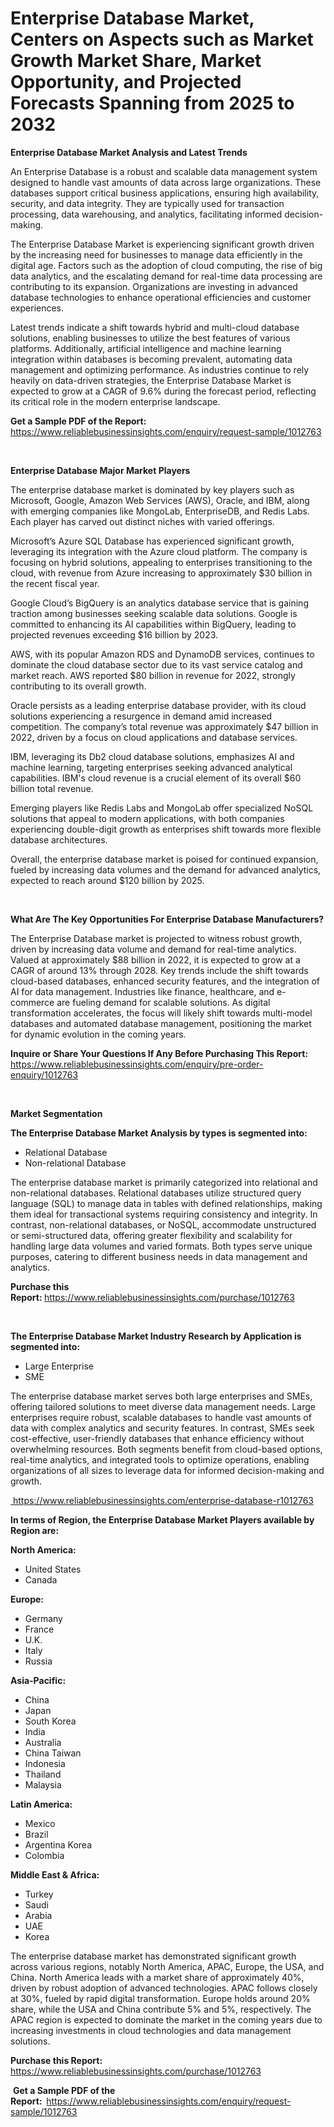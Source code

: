 <p><h1>Enterprise Database Market, Centers on Aspects such as Market Growth Market Share, Market Opportunity, and Projected Forecasts Spanning from 2025 to 2032</h1></p><p><strong>Enterprise Database Market Analysis and Latest Trends</strong></p>
<p><p>An Enterprise Database is a robust and scalable data management system designed to handle vast amounts of data across large organizations. These databases support critical business applications, ensuring high availability, security, and data integrity. They are typically used for transaction processing, data warehousing, and analytics, facilitating informed decision-making.</p><p>The Enterprise Database Market is experiencing significant growth driven by the increasing need for businesses to manage data efficiently in the digital age. Factors such as the adoption of cloud computing, the rise of big data analytics, and the escalating demand for real-time data processing are contributing to its expansion. Organizations are investing in advanced database technologies to enhance operational efficiencies and customer experiences.</p><p>Latest trends indicate a shift towards hybrid and multi-cloud database solutions, enabling businesses to utilize the best features of various platforms. Additionally, artificial intelligence and machine learning integration within databases is becoming prevalent, automating data management and optimizing performance. As industries continue to rely heavily on data-driven strategies, the Enterprise Database Market is expected to grow at a CAGR of 9.6% during the forecast period, reflecting its critical role in the modern enterprise landscape.</p></p>
<p><strong>Get a Sample PDF of the Report:&nbsp;</strong> <a href="https://www.reliablebusinessinsights.com/enquiry/request-sample/1012763?utm_campaign=2939&utm_medium=2&utm_source=Github&utm_content=ia&utm_term=16042025&utm_id=enterprise-database">https://www.reliablebusinessinsights.com/enquiry/request-sample/1012763</a></p>
<p>&nbsp;</p>
<p><strong>Enterprise Database Major Market Players</strong></p>
<p><p>The enterprise database market is dominated by key players such as Microsoft, Google, Amazon Web Services (AWS), Oracle, and IBM, along with emerging companies like MongoLab, EnterpriseDB, and Redis Labs. Each player has carved out distinct niches with varied offerings.</p><p>Microsoft’s Azure SQL Database has experienced significant growth, leveraging its integration with the Azure cloud platform. The company is focusing on hybrid solutions, appealing to enterprises transitioning to the cloud, with revenue from Azure increasing to approximately $30 billion in the recent fiscal year.</p><p>Google Cloud’s BigQuery is an analytics database service that is gaining traction among businesses seeking scalable data solutions. Google is committed to enhancing its AI capabilities within BigQuery, leading to projected revenues exceeding $16 billion by 2023.</p><p>AWS, with its popular Amazon RDS and DynamoDB services, continues to dominate the cloud database sector due to its vast service catalog and market reach. AWS reported $80 billion in revenue for 2022, strongly contributing to its overall growth.</p><p>Oracle persists as a leading enterprise database provider, with its cloud solutions experiencing a resurgence in demand amid increased competition. The company’s total revenue was approximately $47 billion in 2022, driven by a focus on cloud applications and database services.</p><p>IBM, leveraging its Db2 cloud database solutions, emphasizes AI and machine learning, targeting enterprises seeking advanced analytical capabilities. IBM's cloud revenue is a crucial element of its overall $60 billion total revenue.</p><p>Emerging players like Redis Labs and MongoLab offer specialized NoSQL solutions that appeal to modern applications, with both companies experiencing double-digit growth as enterprises shift towards more flexible database architectures.</p><p>Overall, the enterprise database market is poised for continued expansion, fueled by increasing data volumes and the demand for advanced analytics, expected to reach around $120 billion by 2025.</p></p>
<p>&nbsp;</p>
<p><strong>What Are The Key Opportunities For Enterprise Database Manufacturers?</strong></p>
<p><p>The Enterprise Database market is projected to witness robust growth, driven by increasing data volume and demand for real-time analytics. Valued at approximately $88 billion in 2022, it is expected to grow at a CAGR of around 13% through 2028. Key trends include the shift towards cloud-based databases, enhanced security features, and the integration of AI for data management. Industries like finance, healthcare, and e-commerce are fueling demand for scalable solutions. As digital transformation accelerates, the focus will likely shift towards multi-model databases and automated database management, positioning the market for dynamic evolution in the coming years.</p></p>
<p><strong>Inquire or Share Your Questions If Any Before Purchasing This Report:</strong> <a href="https://www.reliablebusinessinsights.com/enquiry/pre-order-enquiry/1012763?utm_campaign=2939&utm_medium=2&utm_source=Github&utm_content=ia&utm_term=16042025&utm_id=enterprise-database">https://www.reliablebusinessinsights.com/enquiry/pre-order-enquiry/1012763</a></p>
<p>&nbsp;</p>
<p><strong>Market Segmentation</strong></p>
<p><strong>The Enterprise Database Market Analysis by types is segmented into:</strong></p>
<p><ul><li>Relational Database</li><li>Non-relational Database</li></ul></p>
<p><p>The enterprise database market is primarily categorized into relational and non-relational databases. Relational databases utilize structured query language (SQL) to manage data in tables with defined relationships, making them ideal for transactional systems requiring consistency and integrity. In contrast, non-relational databases, or NoSQL, accommodate unstructured or semi-structured data, offering greater flexibility and scalability for handling large data volumes and varied formats. Both types serve unique purposes, catering to different business needs in data management and analytics.</p></p>
<p><strong>Purchase this Report:&nbsp;</strong><a href="https://www.reliablebusinessinsights.com/purchase/1012763?utm_campaign=2939&utm_medium=2&utm_source=Github&utm_content=ia&utm_term=16042025&utm_id=enterprise-database">https://www.reliablebusinessinsights.com/purchase/1012763</a></p>
<p>&nbsp;</p>
<p><strong>The Enterprise Database Market Industry Research by Application is segmented into:</strong></p>
<p><ul><li>Large Enterprise</li><li>SME</li></ul></p>
<p><p>The enterprise database market serves both large enterprises and SMEs, offering tailored solutions to meet diverse data management needs. Large enterprises require robust, scalable databases to handle vast amounts of data with complex analytics and security features. In contrast, SMEs seek cost-effective, user-friendly databases that enhance efficiency without overwhelming resources. Both segments benefit from cloud-based options, real-time analytics, and integrated tools to optimize operations, enabling organizations of all sizes to leverage data for informed decision-making and growth.</p></p>
<p><a href="https://www.reliablebusinessinsights.com/enterprise-database-r1012763?utm_campaign=2939&utm_medium=2&utm_source=Github&utm_content=ia&utm_term=16042025&utm_id=enterprise-database">&nbsp;https://www.reliablebusinessinsights.com/enterprise-database-r1012763</a></p>
<p><strong>In terms of Region, the Enterprise Database Market Players available by Region are:</strong></p>
<p>
    <p> <strong> North America: </strong>
        <ul>
            <li>United States</li>
            <li>Canada</li>
        </ul>
        </p> 
    <p> <strong> Europe: </strong>
        <ul>
            <li>Germany</li>
            <li>France</li>
            <li>U.K.</li>
            <li>Italy</li>
            <li>Russia</li>
        </ul>
        </p> 
    <p> <strong> Asia-Pacific: </strong>
        <ul>
            <li>China</li>
            <li>Japan</li>
            <li>South Korea</li>
            <li>India</li>
            <li>Australia</li>
            <li>China Taiwan</li>
            <li>Indonesia</li>
            <li>Thailand</li>
            <li>Malaysia</li>
        </ul>
        </p> 
    <p> <strong> Latin America: </strong>
        <ul>
            <li>Mexico</li>
            <li>Brazil</li>
            <li>Argentina Korea</li>
            <li>Colombia</li>
        </ul>
        </p> 
    <p> <strong> Middle East & Africa: </strong>
        <ul>
            <li>Turkey</li>
            <li>Saudi</li>
            <li>Arabia</li>
            <li>UAE</li>
            <li>Korea</li>
        </ul>
    </p>
    </p>
<p><p>The enterprise database market has demonstrated significant growth across various regions, notably North America, APAC, Europe, the USA, and China. North America leads with a market share of approximately 40%, driven by robust adoption of advanced technologies. APAC follows closely at 30%, fueled by rapid digital transformation. Europe holds around 20% share, while the USA and China contribute 5% and 5%, respectively. The APAC region is expected to dominate the market in the coming years due to increasing investments in cloud technologies and data management solutions.</p></p>
<p><strong>Purchase this Report: </strong><a href="https://www.reliablebusinessinsights.com/purchase/1012763?utm_campaign=2939&utm_medium=2&utm_source=Github&utm_content=ia&utm_term=16042025&utm_id=enterprise-database">https://www.reliablebusinessinsights.com/purchase/1012763</a></p>
<p>&nbsp;<strong>Get a Sample PDF of the Report:&nbsp;&nbsp;</strong><a href="https://www.reliablebusinessinsights.com/enquiry/request-sample/1012763?utm_campaign=2939&utm_medium=2&utm_source=Github&utm_content=ia&utm_term=16042025&utm_id=enterprise-database">https://www.reliablebusinessinsights.com/enquiry/request-sample/1012763</a></p>
<p><strong></strong></p>
<p><p></p><p></p><p></p></p>